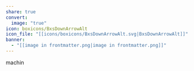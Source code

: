 ```yaml
---
share: true
convert:
  image: "true"
icon: boxicons/BxsDownArrowAlt
icon_file: "[[icons/boxicons/BxsDownArrowAlt.svg|BxsDownArrowAlt]]"
banner:
  - "[[image in frontmatter.png|image in frontmatter.png]]"
---
```


machin

